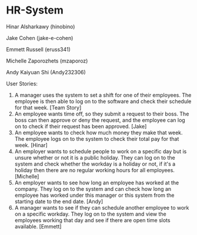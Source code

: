 # HR-System

Hinar Alsharkawy (hinobino)

Jake Cohen (jake-e-cohen)

Emmett Russell (eruss341)

Michelle Zaporozhets (mzaporoz)

Andy Kaiyuan Shi (Andy232306)

User Stories:
1. A manager uses the system to set a shift for one of their employees. The
employee is then able to log on to the software and check their schedule for that
week. [Team Story]
2. An employee wants time off, so they submit a request to their boss. The boss can
then approve or deny the request, and the employee can log on to check if their
request has been approved. [Jake]
3. An employee wants to check how much money they make that week. The
employee logs on to the system to check their total pay for that week. [Hinar]
4. An employer wants to schedule people to work on a specific day but is unsure
whether or not it is a public holiday. They can log on to the system and check
whether the workday is a holiday or not, if it's a holiday then there are no regular
working hours for all employees. [Michelle]
5. An employer wants to see how long an employee has worked at the company.
They log on to the system and can check how long an employee has worked
under this manager or this system from the starting date to the end date. [Andy]
6. A manager wants to see if they can schedule another employee to work on a
specific workday. They log on to the system and view the employees working that
day and see if there are open time slots available. [Emmett]
